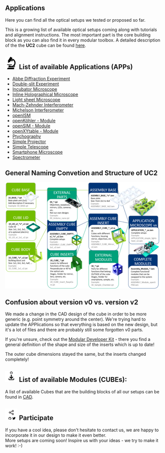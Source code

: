 ## Applications
Here you can find all the optical setups we tested or proposed so far.

This is a growing list of available optical setups coming along with tutorials and alignment instructions. The most important part is the core building block as you can also find it in every modular toolbox. A detailed description of the the **UC2** cube can be found [here](../CAD/ASSEMBLY_CUBE_Base_v2/Readme.md).

## <img src="./IMAGES/E.png" width="40"> List of available Applications (APPs)
- [Abbe Diffraction Experiment](./APP_Abbe_Setup)
- [Double-slit Experiment](./APP_Double-slit_Experiment)
- [Incubator Microscope](./APP_Incubator_Microscope)
- [Inline Holographical Microscope](./APP_INLINE_HOLOGRAM)
- [Light sheet Microscope](./APP_LIGHTSHEET_Workshop)
- [Mach-Zehnder Interferometer](APP_Mach-Zehnder_Interferometer)
- [Michelson Interferometer](APP_Michelson_Interferometer)
- [openISM](./APP_openISM)
- [openKöhler - Module](./APP_openKOEHLER)
- [openSIM - Module](./APP_openSIM)
- [openXYtable - Module](./APP_openXYTable)
- [Ptychography](./APP_Ptychography)
- [Simple Projector](./APP_SIMPLE-Projector)
- [Simple Telescope](./APP_SIMPLE-Telescope)
- [Smartphone Microscope](./APP_SMARTPHONE_MICROSCOPE)
- [Spectrometer](APP_Spectrometer)

## General Naming Convetion and Structure of UC2
![](./IMAGES/UC2_Structure.png)

## Confusion about version v0 vs. version v2

We made a change in the CAD design of the cube in order to be more generic (e.g. point symmetry around the center). We're trying hard to update the APPlications so that everything is based on the new design, but it's a lot of files and there are probably still some forgotten v0 parts.

If you're unsure, check out the [Modular Developer Kit](../MDK) - there you find a general definition of the shape and size of the inserts which is up to date!

The outer cube dimensions stayed the same, but the inserts changed completely!

## <img src="./IMAGES/D.png" width="40"> List of available Modules (CUBEs):
A list of available Cubes that are the building blocks of all our setups can be found in [CAD](../CAD).

## <img src="./IMAGES/S.png" width="40"> Participate
If you have a cool idea, please don't hesitate to contact us, we are happy to incorporate it in our design to make it even better.  
More setups are coming soon!
Inspire us with your ideas - we try to make it work! :-)

